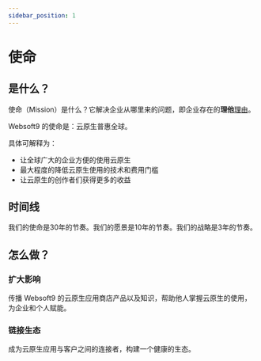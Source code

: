 ```yaml
---
sidebar_position: 1
---
```


# 使命

## 是什么？

使命（Mission）是什么？它解决企业从哪里来的问题，即企业存在的**理他**[理由](https://about.gitlab.com/company/purpose/)。

Websoft9 的使命是：云原生普惠全球。  

具体可解释为：  

* 让全球广大的企业方便的使用云原生
* 最大程度的降低云原生使用的技术和费用门槛
* 让云原生的创作者们获得更多的收益

## 时间线

我们的使命是30年的节奏。我们的愿景是10年的节奏。我们的战略是3年的节奏。

## 怎么做？

### 扩大影响

传播 Websoft9 的云原生应用商店产品以及知识，帮助他人掌握云原生的使用，为企业和个人赋能。

### 链接生态

成为云原生应用与客户之间的连接者，构建一个健康的生态。  
